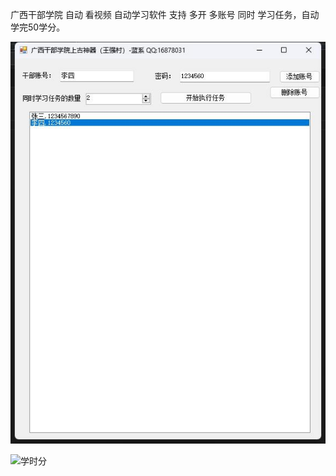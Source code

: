 广西干部学院  自动 看视频    自动学习软件
支持  多开  多账号   同时   学习任务，自动学完50学分。

![image](界面.jpg)

![学时分](E:\GitHub\gxelaAutoStudy\学时分.jpg)
